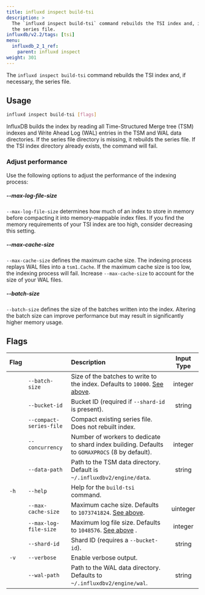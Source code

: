```yaml
---
title: influxd inspect build-tsi
description: >
  The `influxd inspect build-tsi` command rebuilds the TSI index and, if necessary,
  the series file.
influxdb/v2.2/tags: [tsi]
menu:
  influxdb_2_1_ref:
    parent: influxd inspect
weight: 301
---
```


The `influxd inspect build-tsi` command rebuilds the TSI index and, if necessary,
the series file.

## Usage
```sh
influxd inspect build-tsi [flags]
```

InfluxDB builds the index by reading all Time-Structured Merge tree (TSM) indexes
and Write Ahead Log (WAL) entries in the TSM and WAL data directories.
If the series file directory is missing, it rebuilds the series file.
If the TSI index directory already exists, the command will fail.

### Adjust performance
Use the following options to adjust the performance of the indexing process:

##### --max-log-file-size
`--max-log-file-size` determines how much of an index to store in memory before
compacting it into memory-mappable index files.
If you find the memory requirements of your TSI index are too high, consider
decreasing this setting.

##### --max-cache-size
`--max-cache-size` defines the maximum cache size.
The indexing process replays WAL files into a `tsm1.Cache`.
If the maximum cache size is too low, the indexing process will fail.
Increase `--max-cache-size` to account for the size of your WAL files.

##### --batch-size
`--batch-size` defines the size of the batches written into the index.
Altering the batch size can improve performance but may result in significantly
higher memory usage.

## Flags
| Flag |                         | Description                                                                                     | Input Type |
| :--- | :---------------------- | :---------------------------------------------------------------------------------------------- | :--------: |
|      | `--batch-size`          | Size of the batches to write to the index. Defaults to `10000`. [See above](#--batch-size).     |  integer   |
|      | `--bucket-id`           | Bucket ID (required if `--shard-id` is present).                                                |   string   |
|      | `--compact-series-file` | Compact existing series file. Does not rebuilt index.                                           |            |
|      | `--concurrency`         | Number of workers to dedicate to shard index building. Defaults to `GOMAXPROCS` (8 by default). |  integer   |
|      | `--data-path`           | Path to the TSM data directory. Default is `~/.influxdbv2/engine/data`.                         |   string   |
| `-h` | `--help`                | Help for the `build-tsi` command.                                                               |            |
|      | `--max-cache-size`      | Maximum cache size. Defaults to `1073741824`. [See above](#--max-cache-size).                   |  uinteger  |
|      | `--max-log-file-size`   | Maximum log file size. Defaults to `1048576`. [See above](#--max-log-file-size) .               |  integer   |
|      | `--shard-id`            | Shard ID (requires a `--bucket-id`).                                                            |   string   |
| `-v` | `--verbose`             | Enable verbose output.                                                                          |            |
|      | `--wal-path`            | Path to the WAL data directory. Defaults to `~/.influxdbv2/engine/wal`.                         |   string   |
